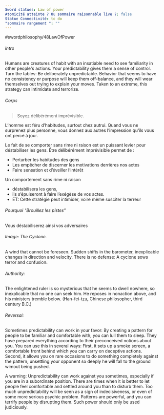```yaml
---
Sword statues: Law of power
Atomicité atteinte ? Ou sommaire raisonnable live ?: false
Statue Connectivité: to do
"sommaire rangement ": ""
---
```


#swordphilosophy/48LawOfPower 

###### intro
Humans are creatures of habit with an insatiable need to see familiarity in other people's actions. Your predictability gives them a sense of control. Turn the tables: Be deliberately unpredictable. Behavior that seems to have no consistency or purpose will keep them off-balance, and they will wear themselves out trying to explain your moves. Taken to an extreme, this strategy can intimidate and terrorize.

###### Corps
 > Soyez délibérément imprévisible. 

L’homme est féru d’habitudes, surtout chez autrui. Quand vous ne surprenez plus personne, vous donnez aux autres l’impression qu’ils vous ont percé à jour.


Le fait de se comporter sans rime ni raison est un puissant levier pour déstabiliser les gens. Être délibérément imprévisible permet de :

- Perturber les habitudes des gens
- Les empêcher de discerner les motivations derrières nos actes 
- Faire sensation et d’éveiller l’intérêt

Un comportement sans rime ni raison 
- déstabilisera les gens, 
- ils s’épuiseront à faire l’exégèse de vos actes. 
- ET: Cette stratégie peut intimider, voire même susciter la terreur

###### Pourquoi "Brouillez les pistes"
Vous déstabiliserez ainsi vos adversaires
###### Image: The Cyclone. 
A wind that cannot be foreseen. Sudden shifts in the barometer, inexplicable changes in direction and velocity. There is no defense: A cyclone sows terror and confusion.

###### Authority: 
The enlightened ruler is so mysterious that he seems to dwell nowhere, so inexplicable that no one can seek him. He reposes in nonaction above, and his ministers tremble below. (Han-fei-tzu, Chinese philosopher, third century B.C.)


###### Reversal:
Sometimes predictability can work in your favor: By creating a pattern for people to be familiar and comfortable with, you can lull them to sleep. They have prepared everything according to their preconceived notions about you. You can use this in several ways: First, it sets up a smoke screen, a comfortable front behind which you can carry on deceptive actions. Second, it allows you on rare occasions to do something completely against the pattern, unsettling your opponent so deeply he will fall to the ground wimout being pushed.

A warning: Unpredictability can work against you sometimes, especially if you are in a subordinate position. There are times when it is better to let people feel comfortable and settled around you than to disturb them. Too much unpredictability will be seen as a sign of indecisiveness, or even of some more serious psychic problem. Patterns are powerful, and you can terrify people by disrupting them. Such power should only be used judiciously.
